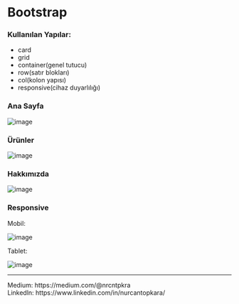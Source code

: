 # Bootstrap
### Kullanılan Yapılar:
* card 
* grid
* container(genel tutucu)
* row(satır blokları)
* col(kolon yapısı)
* responsive(cihaz duyarlılığı)
 ### Ana Sayfa
![image](https://user-images.githubusercontent.com/105509750/192627009-20d90342-1e94-40ea-a37e-230f0c8809dd.png)
### Ürünler
![image](https://user-images.githubusercontent.com/105509750/192627154-5522ead0-ff25-4f19-97d4-b72cb3feef1e.png)
### Hakkımızda
![image](https://user-images.githubusercontent.com/105509750/192627281-26ad86ce-759b-4de2-a805-260fc468a1ce.png)

### Responsive

Mobil:

![image](https://user-images.githubusercontent.com/105509750/192627532-e6052601-ae4a-4ae7-aa4d-1a35d1bc6638.png)

Tablet:

![image](https://user-images.githubusercontent.com/105509750/192627795-ef67974b-ac29-41cb-b33d-4bdf146400d6.png)

<hr>
Medium: https://medium.com/@nrcntpkra <br>
Linkedln: https://www.linkedin.com/in/nurcantopkara/
